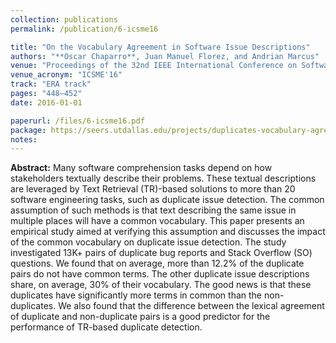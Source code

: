 ```yaml
---
collection: publications
permalink: /publication/6-icsme16

title: "On the Vocabulary Agreement in Software Issue Descriptions"
authors: "**Oscar Chaparro**, Juan Manuel Florez, and Andrian Marcus"
venue: "Proceedings of the 32nd IEEE International Conference on Software Maintenance and Evolution"
venue_acronym: "ICSME'16"
track: "ERA track"
pages: "448–452"
date: 2016-01-01

paperurl: /files/6-icsme16.pdf
package: https://seers.utdallas.edu/projects/duplicates-vocabulary-agreement/
notes:
---
```


**Abstract:** Many software comprehension tasks depend on how stakeholders textually describe their problems. These textual descriptions are leveraged by Text Retrieval (TR)-based solutions to more than 20 software engineering tasks, such as duplicate issue detection. The common assumption of such methods is that text describing the same issue in multiple places will have a common vocabulary. This paper presents an empirical study aimed at verifying this assumption and discusses the impact of the common vocabulary on duplicate issue detection. The study investigated 13K+ pairs of duplicate bug reports and Stack Overflow (SO) questions. We found that on average, more than 12.2% of the duplicate pairs do not have common terms. The other duplicate issue descriptions share, on average, 30% of their vocabulary. The good news is that these duplicates have significantly more terms in common than the non-duplicates. We also found that the difference between the lexical agreement of duplicate and non-duplicate pairs is a good predictor for the performance of TR-based duplicate detection. 